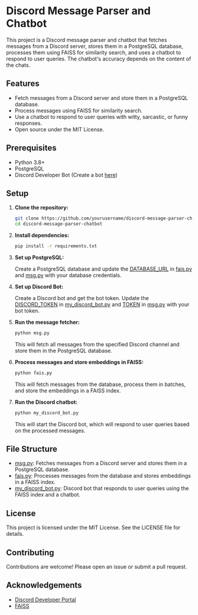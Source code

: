 # Discord Message Parser and Chatbot

This project is a Discord message parser and chatbot that fetches messages from a Discord server, stores them in a PostgreSQL database, processes them using FAISS for similarity search, and uses a chatbot to respond to user queries. The chatbot's accuracy depends on the content of the chats.

## Features

- Fetch messages from a Discord server and store them in a PostgreSQL database.
- Process messages using FAISS for similarity search.
- Use a chatbot to respond to user queries with witty, sarcastic, or funny responses.
- Open source under the MIT License.

## Prerequisites

- Python 3.8+
- PostgreSQL
- Discord Developer Bot (Create a bot [here](https://discord.com/developers/applications))

## Setup

1. **Clone the repository:**

    ```sh
    git clone https://github.com/yourusername/discord-message-parser-chatbot.git
    cd discord-message-parser-chatbot
    ```

2. **Install dependencies:**

    ```sh
    pip install -r requirements.txt
    ```

3. **Set up PostgreSQL:**

    Create a PostgreSQL database and update the [DATABASE_URL](http://_vscodecontentref_/0) in [fais.py](http://_vscodecontentref_/1) and [msg.py](http://_vscodecontentref_/2) with your database credentials.

4. **Set up Discord Bot:**

    Create a Discord bot and get the bot token. Update the [DISCORD_TOKEN](http://_vscodecontentref_/3) in [my_discord_bot.py](http://_vscodecontentref_/4) and [TOKEN](http://_vscodecontentref_/5) in [msg.py](http://_vscodecontentref_/6) with your bot token.

5. **Run the message fetcher:**

    ```sh
    python msg.py
    ```

    This will fetch all messages from the specified Discord channel and store them in the PostgreSQL database.

6. **Process messages and store embeddings in FAISS:**

    ```sh
    python fais.py
    ```

    This will fetch messages from the database, process them in batches, and store the embeddings in a FAISS index.

7. **Run the Discord chatbot:**

    ```sh
    python my_discord_bot.py
    ```

    This will start the Discord bot, which will respond to user queries based on the processed messages.

## File Structure

- [msg.py](http://_vscodecontentref_/7): Fetches messages from a Discord server and stores them in a PostgreSQL database.
- [fais.py](http://_vscodecontentref_/8): Processes messages from the database and stores embeddings in a FAISS index.
- [my_discord_bot.py](http://_vscodecontentref_/9): Discord bot that responds to user queries using the FAISS index and a chatbot.

## License

This project is licensed under the MIT License. See the LICENSE file for details.

## Contributing

Contributions are welcome! Please open an issue or submit a pull request.

## Acknowledgements

- [Discord Developer Portal](https://discord.com/developers/applications)
- [FAISS](https://github.com/facebookresearch/faiss)
